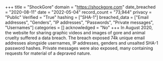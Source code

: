 +++
title = "ShockGore"
domain = "https://shockgore.com"
date_breached = "2020-08-11"
date = "2022-05-04"
record_count = "73,944"
privacy = "Public"
Verified = "True"
hashing = ["SHA-1"]
breached_data = ["Email addresses", "Genders", "IP addresses", "Passwords", "Private messages", "Usernames"]
categories = []
acknowledged = "No"
+++
In August 2020, the website for sharing graphic videos and images of gore and animal cruelty suffered a data breach. The breach exposed 74k unique email addresses alongside usernames, IP addresses, genders and unsalted SHA-1 password hashes. Private messages were also exposed, many containing requests for material of a depraved nature.